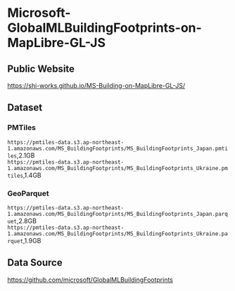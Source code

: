 # Microsoft-GlobalMLBuildingFootprints-on-MapLibre-GL-JS
## Public Website
https://shi-works.github.io/MS-Building-on-MapLibre-GL-JS/

## Dataset 
### PMTiles
`https://pmtiles-data.s3.ap-northeast-1.amazonaws.com/MS_BuildingFootprints/MS_BuildingFootprints_Japan.pmtiles`,2.1GB  
`https://pmtiles-data.s3.ap-northeast-1.amazonaws.com/MS_BuildingFootprints/MS_BuildingFootprints_Ukraine.pmtiles`,1.4GB  

### GeoParquet
`https://pmtiles-data.s3.ap-northeast-1.amazonaws.com/MS_BuildingFootprints/MS_BuildingFootprints_Japan.parquet`,2.8GB  
`https://pmtiles-data.s3.ap-northeast-1.amazonaws.com/MS_BuildingFootprints/MS_BuildingFootprints_Ukraine.parquet`,1.9GB  

## Data Source
https://github.com/microsoft/GlobalMLBuildingFootprints
